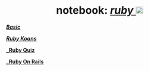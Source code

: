 <h1 align="center">
  <b> notebook: <i> <a href="#"> ruby </a> </i> </b>
  <a href="#"> <img height="20" src="https://cdn.jsdelivr.net/gh/devicons/devicon/icons/ruby/ruby-original.svg" /> </a>
</h1>

[**_Basic_**](./basic/)

[**_Ruby Koans_**](./ruby-koans/)

[**_Ruby Quiz**](./ruby-quiz/)

[**_Ruby On Rails**](./on-rails/)

